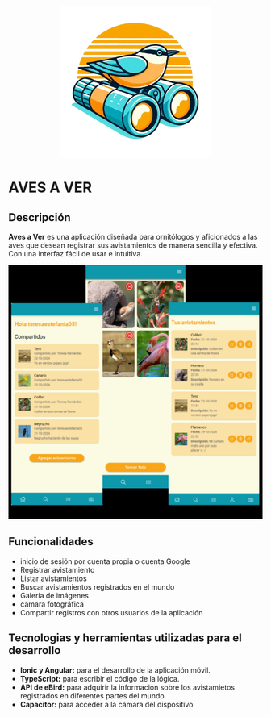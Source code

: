 <p align="center">
  <img src="./avesaver/src/assets/img/logoAves.png" alt="logo" width="300">
</p>

# AVES A VER

## Descripción

**Aves a Ver** es una aplicación diseñada para ornitólogos y aficionados a las aves que desean registrar sus avistamientos de manera sencilla y efectiva. Con una interfaz fácil de usar e intuitiva.

![imagenes de pantallas de la aplicacion](./avesaver/src/assets/img/app.png)

## Funcionalidades
+ inicio de sesión por cuenta propia o cuenta Google 
+ Registrar avistamiento
+ Listar avistamientos
+ Buscar avistamientos registrados en el mundo
+ Galería de imágenes 
+ cámara fotográfica 
+ Compartir registros con otros usuarios de la aplicación 

## Tecnologias y herramientas utilizadas para el desarrollo

+ **Ionic y Angular:** para el desarrollo de la aplicación móvil.
+ **TypeScript:** para escribir el código de la lógica.
+ **API de eBird:** para adquirir la informacion sobre los avistamietos registrados en diferentes partes del mundo.
+ **Capacitor:** para acceder a la cámara del dispositivo




